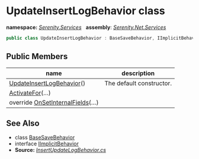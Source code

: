 # UpdateInsertLogBehavior class
**namespace:** *[Serenity.Services](../README.md#serenity.services-namespace)*   **assembly**: *[Serenity.Net.Services](../README.md)*

```csharp
public class UpdateInsertLogBehavior : BaseSaveBehavior, IImplicitBehavior
```

## Public Members

| name | description |
| --- | --- |
| [UpdateInsertLogBehavior](UpdateInsertLogBehavior/UpdateInsertLogBehavior.md)() | The default constructor. |
| [ActivateFor](UpdateInsertLogBehavior/ActivateFor.md)(…) |  |
| override [OnSetInternalFields](UpdateInsertLogBehavior/OnSetInternalFields.md)(…) |  |

## See Also

* class [BaseSaveBehavior](BaseSaveBehavior.md)
* interface [IImplicitBehavior](IImplicitBehavior.md)
* **Source:** *[InsertUpdateLogBehavior.cs](https://github.com/serenity-is/Serenity/blob/master/src/Serenity.Net.Services/RequestHandlers/IntegratedFeatures/InsertUpdateLog/InsertUpdateLogBehavior.cs)*